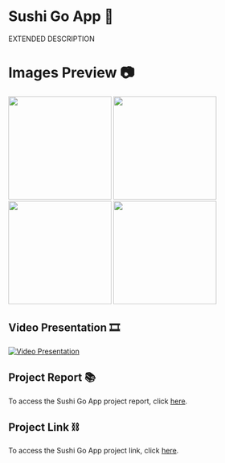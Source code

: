 # Sushi Go App 🍣
EXTENDED DESCRIPTION

# Images Preview 📷
<div>
    <div>
        <img src="" height="205">
        <img src="" height="205">
        <img src="" height="205">
        <img src="" height="205">
    </div>
</div>

## Video Presentation 🎞
[![Video Presentation](miniatura)](link_video)

## Project Report 📚
To access the Sushi Go App project report, click [here](link_documentacion).

## Project Link ⛓
To access the Sushi Go App project link, click [here](https://gitlab.com/project3sushigo/sushigogroup2).
